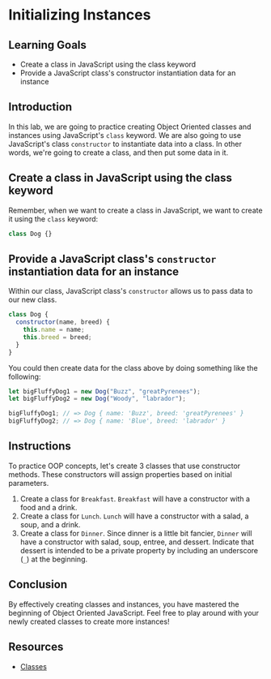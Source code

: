 # Initializing Instances

## Learning Goals

- Create a class in JavaScript using the class keyword
- Provide a JavaScript class's constructor instantiation data for an instance

## Introduction

In this lab, we are going to practice creating Object Oriented classes and instances using JavaScript's `class` keyword. We are also going to use JavaScript's class `constructor` to instantiate data into a class. In other words, we're going to create a class, and then put some data in it.

## Create a class in JavaScript using the class keyword

Remember, when we want to create a class in JavaScript, we want to create it using the `class` keyword:

```js
class Dog {}
```

## Provide a JavaScript class's `constructor` instantiation data for an instance

Within our class, JavaScript class's `constructor` allows us to pass data to our new class.

```js
class Dog {
  constructor(name, breed) {
    this.name = name;
    this.breed = breed;
  }
}
```

You could then create data for the class above by doing something like the following:

```js
let bigFluffyDog1 = new Dog("Buzz", "greatPyrenees");
let bigFluffyDog2 = new Dog("Woody", "labrador");

bigFluffyDog1; // => Dog { name: 'Buzz', breed: 'greatPyrenees' }
bigFluffyDog2; // => Dog { name: 'Blue', breed: 'labrador' }
```

## Instructions

To practice OOP concepts, let's create 3 classes that use constructor methods. These constructors will assign properties based on initial parameters.

1. Create a class for `Breakfast`. `Breakfast` will have a constructor with a food and a drink.
2. Create a class for `Lunch`. `Lunch` will have a constructor with a salad, a soup, and a drink.
3. Create a class for `Dinner`. Since dinner is a little bit fancier, `Dinner` will have a constructor with salad, soup, entree, and dessert. Indicate that dessert is intended to be a private property by including an underscore (`_`) at the beginning.

## Conclusion

By effectively creating classes and instances, you have mastered the beginning of Object Oriented JavaScript. Feel free to play around with your newly created classes to create more instances!

## Resources

- [Classes](https://developer.mozilla.org/en-US/docs/Web/JavaScript/Reference/Classes)
